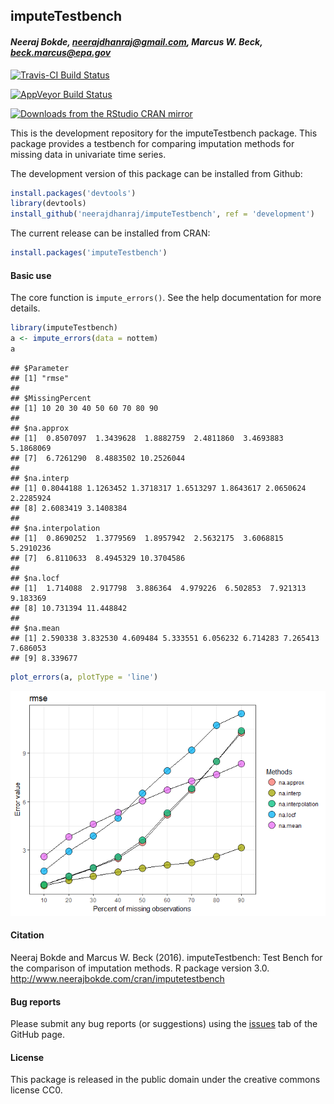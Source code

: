 
## imputeTestbench

#### *Neeraj Bokde, neerajdhanraj@gmail.com, Marcus W. Beck, beck.marcus@epa.gov*

[![Travis-CI Build Status](https://travis-ci.org/fawda123/imputeTestbench.svg?branch=master)](https://travis-ci.org/fawda123/imputeTestbench)

[![AppVeyor Build Status](https://ci.appveyor.com/api/projects/status/github/fawda123/imputeTestbench?branch=master&svg=true)](https://ci.appveyor.com/project/fawda123/imputeTestbench)

[![Downloads from the RStudio CRAN mirror](http://cranlogs.r-pkg.org/badges/grand-total/imputeTestbench)](https://CRAN.R-project.org/package=pkgname)



This is the development repository for the imputeTestbench package.  This package provides a testbench for comparing imputation methods for missing data in univariate time series. 

The development version of this package can be installed from Github:


```r
install.packages('devtools')
library(devtools)
install_github('neerajdhanraj/imputeTestbench', ref = 'development')
```

The current release can be installed from CRAN:


```r
install.packages('imputeTestbench')
```

#### Basic use

The core function is `impute_errors()`.  See the help documentation for more details.


```r
library(imputeTestbench)
a <- impute_errors(data = nottem)
a
```

```
## $Parameter
## [1] "rmse"
## 
## $MissingPercent
## [1] 10 20 30 40 50 60 70 80 90
## 
## $na.approx
## [1]  0.8507097  1.3439628  1.8882759  2.4811860  3.4693883  5.1868069
## [7]  6.7261290  8.4883502 10.2526044
## 
## $na.interp
## [1] 0.8044188 1.1263452 1.3718317 1.6513297 1.8643617 2.0650624 2.2285924
## [8] 2.6083419 3.1408384
## 
## $na.interpolation
## [1]  0.8690252  1.3779569  1.8957942  2.5632175  3.6068815  5.2910236
## [7]  6.8110633  8.4945329 10.3704586
## 
## $na.locf
## [1]  1.714088  2.917798  3.886364  4.979226  6.502853  7.921313  9.183369
## [8] 10.731394 11.448842
## 
## $na.mean
## [1] 2.590338 3.832530 4.609484 5.333551 6.056232 6.714283 7.265413 7.686053
## [9] 8.339677
```

```r
plot_errors(a, plotType = 'line')
```

![](README_files/figure-html/unnamed-chunk-3-1.png)<!-- -->

#### Citation

Neeraj Bokde and Marcus W. Beck (2016). imputeTestbench: Test Bench for the comparison of imputation methods. R package version 3.0. http://www.neerajbokde.com/cran/imputetestbench

#### Bug reports 

Please submit any bug reports (or suggestions) using the [issues](https://github.com/neerajdhanraj/imputeTestbench/issues) tab of the GitHub page.

#### License

This package is released in the public domain under the creative commons license CC0.

